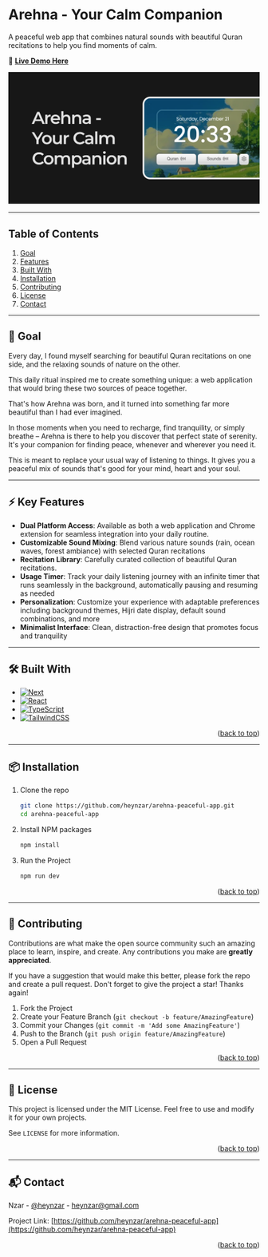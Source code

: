 <a id="readme-top"></a>

# Arehna - Your Calm Companion

A peaceful web app that combines natural sounds with beautiful Quran recitations to help you find moments of calm.

🚀 **[Live Demo Here](https://arehna.nzar.dev/)**

[![Project Preview](/public/cover.png)](https://arehna.nzar.dev/)

---

## Table of Contents

  <ol>
    <li><a href="#goal">Goal</a></li>
    <li><a href="#features">Features</a></li>
    <li><a href="#tech">Built With</a></li>
    <li><a href="#installation">Installation</a></li>
    <li><a href="#contributing">Contributing</a></li>
    <li><a href="#license">License</a></li>
    <li><a href="#contact">Contact</a></li>
  </ol>

---

<a id="goal"></a>

## 🎯 Goal

Every day, I found myself searching for beautiful Quran recitations on one side, and the relaxing sounds of nature on the other.

This daily ritual inspired me to create something unique: a web application that would bring these two sources of peace together.

That's how Arehna was born, and it turned into something far more beautiful than I had ever imagined.

In those moments when you need to recharge, find tranquility, or simply breathe – Arehna is there to help you discover that perfect state of serenity. It's your companion for finding peace, whenever and wherever you need it.

This is meant to replace your usual way of listening to things. It gives you a peaceful mix of sounds that's good for your mind, heart and your soul.

---

<a id="features"></a>

## ⚡ Key Features

- **Dual Platform Access**: Available as both a web application and Chrome extension for seamless integration into your daily routine.
- **Customizable Sound Mixing**: Blend various nature sounds (rain, ocean waves, forest ambiance) with selected Quran recitations
- **Recitation Library**: Carefully curated collection of beautiful Quran recitations.
- **Usage Timer**: Track your daily listening journey with an infinite timer that runs seamlessly in the background, automatically pausing and resuming as needed
- **Personalization**: Customize your experience with adaptable preferences including background themes, Hijri date display, default sound combinations, and more
- **Minimalist Interface**: Clean, distraction-free design that promotes focus and tranquility

---

<a id="tech"></a>

## 🛠 Built With

- [![Next][Next.js]][Next-url]
- [![React][React.js]][React-url]
- [![TypeScript][TypeScript]][TypeScript-url]
- [![TailwindCSS][TailwindCSS]][TailwindCSS-url]

<p align="right">(<a href="#readme-top">back to top</a>)</p>

---

<a id="installation"></a>

## 📦 Installation

1. Clone the repo
   ```sh
   git clone https://github.com/heynzar/arehna-peaceful-app.git
   cd arehna-peaceful-app
   ```
2. Install NPM packages
   ```sh
   npm install
   ```
3. Run the Project
   ```sh
   npm run dev
   ```

<p align="right">(<a href="#readme-top">back to top</a>)</p>

---

<a id="contributing"></a>

## 🤝 Contributing

Contributions are what make the open source community such an amazing place to learn, inspire, and create. Any contributions you make are **greatly appreciated**.

If you have a suggestion that would make this better, please fork the repo and create a pull request.
Don't forget to give the project a star! Thanks again!

1. Fork the Project
2. Create your Feature Branch (`git checkout -b feature/AmazingFeature`)
3. Commit your Changes (`git commit -m 'Add some AmazingFeature'`)
4. Push to the Branch (`git push origin feature/AmazingFeature`)
5. Open a Pull Request

<p align="right">(<a href="#readme-top">back to top</a>)</p>

---

<a id="license"></a>

## 📜 License

This project is licensed under the MIT License. Feel free to use and modify it for your own projects.

See `LICENSE` for more information.

<p align="right">(<a href="#readme-top">back to top</a>)</p>

---

<a id="contact"></a>

## 📬 Contact

Nzar - [@heynzar](https://x.com/heynzar) - heynzar@gmail.com

Project Link: [https://github.com/heynzar/arehna-peaceful-app](https://github.com/heynzar/arehna-peaceful-app)

<p align="right">(<a href="#readme-top">back to top</a>)</p>

[Next.js]: https://img.shields.io/badge/next.js-000000?style=for-the-badge&logo=nextdotjs&logoColor=white
[Next-url]: https://nextjs.org/
[React.js]: https://img.shields.io/badge/React-000000?style=for-the-badge&logo=react&logoColor=61DAFB
[React-url]: https://react.dev/
[TypeScript]: https://img.shields.io/badge/typescript-000000?style=for-the-badge&logo=typescript&logoColor=60a5fa
[TypeScript-url]: https://www.typescriptlang.org
[TailwindCSS]: https://img.shields.io/badge/TailwindCSS-000000?style=for-the-badge&logo=tailwindcss&logoColor=38bdf8
[TailwindCSS-url]: https://tailwindcss.com
